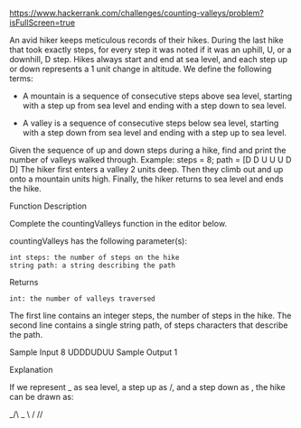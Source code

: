 https://www.hackerrank.com/challenges/counting-valleys/problem?isFullScreen=true

An avid hiker keeps meticulous records of their hikes. During the last hike that took exactly steps, for every step it was noted if it was an uphill, U, or a downhill, D step. Hikes always start and end at sea level, and each step up or down represents a 1 unit change in altitude. We define the following terms:

* A mountain is a sequence of consecutive steps above sea level, starting with a step up from sea level and ending with a step down to sea level.

* A valley is a sequence of consecutive steps below sea level, starting with a step down from sea level and ending with a step up to sea level.

Given the sequence of up and down steps during a hike, find and print the number of valleys walked through. 
Example:
steps = 8; path = [D D U U U D D]
The hiker first enters a valley 2 units deep. Then they climb out and up onto a mountain units high. Finally, the hiker returns to sea level and ends the hike. 

Function Description

Complete the countingValleys function in the editor below.

countingValleys has the following parameter(s):

    int steps: the number of steps on the hike
    string path: a string describing the path

Returns

    int: the number of valleys traversed

The first line contains an integer steps, the number of steps in the hike. 
The second line contains a single string path, of steps characters that describe the path.

Sample Input
8
UDDDUDUU
Sample Output
1


Explanation

If we represent _ as sea level, a step up as /, and a step down as \, the hike can be drawn as:

_/\      _
   \    /
    \/\/

